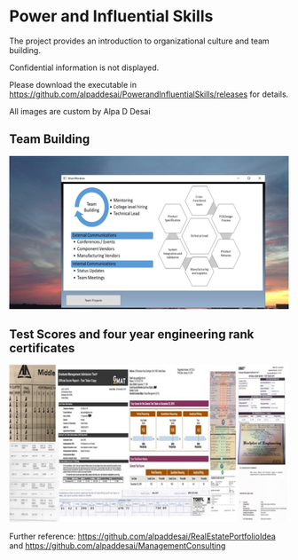 # Power and Influential Skills

The project provides an introduction to organizational culture and team building. 

Confidential information is not displayed.

Please download the executable in https://github.com/alpaddesai/PowerandInfluentialSkills/releases for details. 

All images are custom by Alpa D Desai 

## Team Building
![image](TeamBuilding.png)

## Test Scores and four year engineering rank certificates
![image](Grades.jpg)

Further reference: https://github.com/alpaddesai/RealEstatePortfolioIdea  and https://github.com/alpaddesai/ManagementConsulting
